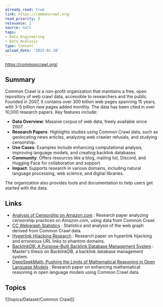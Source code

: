 ```yaml
---
already_read: true
link: https://commoncrawl.org/
read_priority: 0
relevance: 2
source: null
tags:
- Data_Engineering
- Data_Analysis
type: Content
upload_date: '2025-01-28'
---
```


https://commoncrawl.org/
## Summary

Common Crawl is a non-profit organization that maintains a free, open repository of web crawl data, accessible to researchers and the public. Founded in 2007, it contains over 300 billion web pages spanning 15 years, with 3-5 billion new pages added monthly. The data has been cited in over 10,000 research papers. Key features include:

- **Data Overview**: Massive corpus of web data, freely available since 2007.
- **Research Papers**: Highlights studies using Common Crawl data, such as geolocating news articles, analyzing web crawler refusals, and studying censorship.
- **Use Cases**: Examples include enhancing computational analysis, improving language models, and creating backlink databases.
- **Community**: Offers resources like a blog, mailing list, Discord, and Hugging Face for collaboration and support.
- **Impact**: Supports research in various domains, including natural language processing, web science, and digital libraries.

The organization also provides tools and documentation to help users get started with the data.
## Links

- [Analysis of Censorship on Amazon.com](https://citizenlab.ca/2024/11/analysis-of-censorship-on-amazon-com/) : Research paper analyzing censorship practices on Amazon.com, using data from Common Crawl.
- [CC Webgraph Statistics](https://commoncrawl.github.io/cc-webgraph-statistics/) : Statistics and analysis of the web graph derived from Common Crawl data.
- [Hyperlink Hijacking Research](https://dl.acm.org/doi/10.1145/3589334.3645510) : Research paper on hyperlink hijacking and erroneous URL links to phantom domains.
- [BacklinkDB: A Purpose-Built Backlink Database Management System](https://munin.uit.no/handle/10037/28861) : Master's thesis on BacklinkDB, a backlink database management system.
- [DeepSeekMath: Pushing the Limits of Mathematical Reasoning in Open Language Models](https://arxiv.org/pdf/2404.10006) : Research paper on enhancing mathematical reasoning in open language models using Common Crawl data.

## Topics

![[topics/Dataset/Common Crawl]]